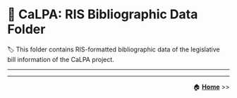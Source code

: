 # :open_file_folder: CaLPA: RIS Bibliographic Data Folder

:label: This folder contains RIS-formatted bibliographic data of the legislative bill information of the CaLPA project.

----


----

<div align="right">

:house: [**Home**](../) >>
</div>